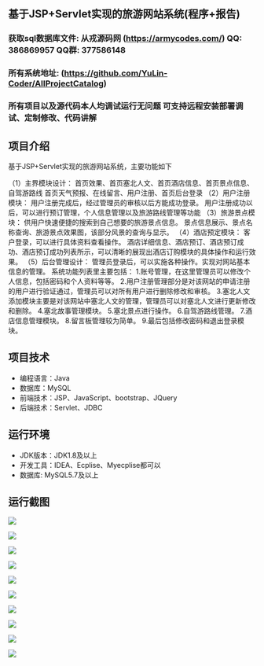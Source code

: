 ## 基于JSP+Servlet实现的旅游网站系统(程序+报告)

###  获取sql数据库文件: 从戎源码网 (https://armycodes.com/) QQ: 386869957 QQ群: 377586148
###  所有系统地址: (https://github.com/YuLin-Coder/AllProjectCatalog) 
###  所有项目以及源代码本人均调试运行无问题 可支持远程安装部署调试、定制修改、代码讲解

## 项目介绍
基于JSP+Servlet实现的旅游网站系统，主要功能如下

（1）主界模块设计：
	首页效果、首页塞北人文、首页酒店信息、首页景点信息、自驾游路线
	首页天气预报、在线留言、用户注册、首页后台登录
（2）用户注册模块：
	用户注册完成后，经过管理员的审核以后方能成功登录。
	用户注册成功以后，可以进行预订管理，个人信息管理以及旅游路线管理等功能
（3）旅游景点模块：
	供用户快速便捷的搜索到自己想要的旅游景点信息。
	景点信息展示、景点名称查询、旅游景点效果图，该部分风景的查询与显示。
（4）酒店预定模块：
	客户登录，可以进行具体资料查看操作。
	酒店详细信息、酒店预订、酒店预订成功、酒店预订成功列表所示，可以清晰的展现出酒店订购模块的具体操作和运行效果。
（5）后台管理设计：
管理员登录后，可以实施各种操作。实现对网站基本信息的管理。
系统功能列表里主要包括：
1.账号管理，在这里管理员可以修改个人信息，包括密码和个人资料等等。
2.用户注册管理部分是对该网站的申请注册的用户进行验证通过，管理员可以对所有用户进行删除修改和审核。
3.塞北人文添加模块主要是对该网站中塞北人文的管理，管理员可以对塞北人文进行更新修改和删除。
4.塞北故事管理模块。
5.塞北景点进行操作。
6.自驾游路线管理。
7.酒店信息管理模块。
8.留言板管理较为简单。
9.最后包括修改密码和退出登录模块。

## 项目技术
- 编程语言：Java
- 数据库：MySQL
- 前端技术：JSP、JavaScript、bootstrap、JQuery
- 后端技术：Servlet、JDBC

## 运行环境
- JDK版本：JDK1.8及以上
- 开发工具：IDEA、Ecplise、Myecplise都可以
- 数据库: MySQL5.7及以上

## 运行截图
![](screenshot/1.png)

![](screenshot/2.png)

![](screenshot/3.png)

![](screenshot/4.png)

![](screenshot/5.png)

![](screenshot/6.png)

![](screenshot/7.png)

![](screenshot/8.png)

![](screenshot/9.png)

![](screenshot/10.png)
